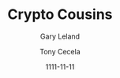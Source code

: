 ---
layout: media
title: Crypto Cousins
date: 1111-11-11
categories: ['Podcasts']
author: ['Gary Leland', 'Tony Cecela']
excerpt: Join Gary And Tony In The World Of Cryptocurrencies. Tony and Gary will share their knowledge of cryptocurrencies using this podcast.
external_url: https://cryptocousins.com/
---